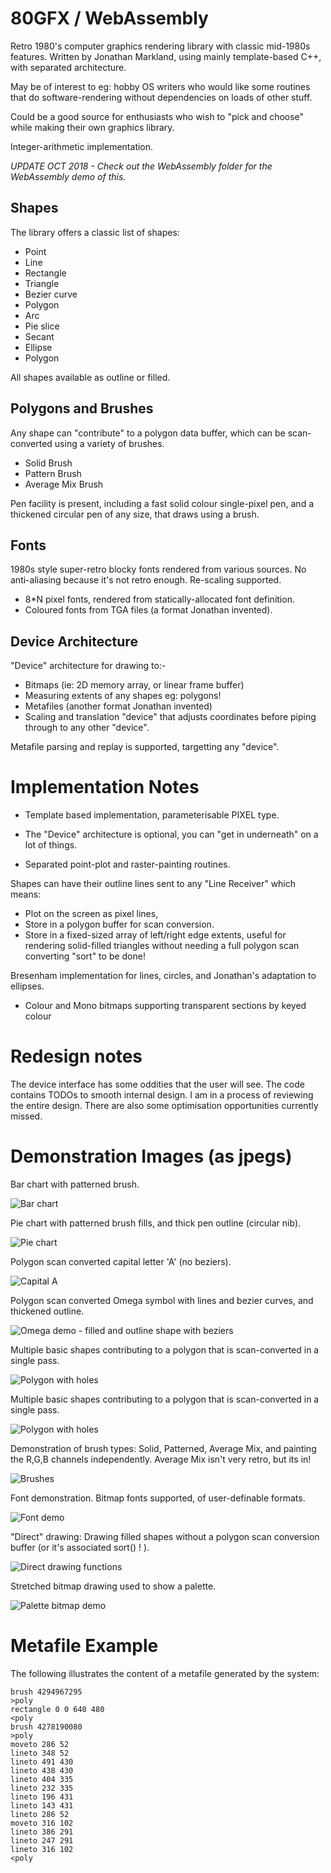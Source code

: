 80GFX / WebAssembly
===================

Retro 1980's computer graphics rendering library with classic mid-1980s features.
Written by Jonathan Markland, using mainly template-based C++, with separated
architecture.

May be of interest to eg: hobby OS writers who would like some routines
that do software-rendering without dependencies on loads of other stuff.

Could be a good source for enthusiasts who wish to "pick and choose" while
making their own graphics library.

Integer-arithmetic implementation.


*UPDATE OCT 2018 - Check out the WebAssembly folder for the WebAssembly demo of this.*



Shapes
------

The library offers a classic list of shapes:

- Point
- Line
- Rectangle
- Triangle
- Bezier curve
- Polygon
- Arc
- Pie slice
- Secant
- Ellipse
- Polygon 

All shapes available as outline or filled.



Polygons and Brushes
--------------------

Any shape can "contribute" to a polygon data buffer, which can be 
scan-converted using a variety of brushes.

- Solid Brush
- Pattern Brush
- Average Mix Brush

Pen facility is present, including a fast solid colour single-pixel pen,
and a thickened circular pen of any size, that draws using a brush.



Fonts
-----

1980s style super-retro blocky fonts rendered from various sources.
No anti-aliasing because it's not retro enough.
Re-scaling supported.

- 8*N pixel fonts, rendered from statically-allocated font definition.
- Coloured fonts from TGA files (a format Jonathan invented).



Device Architecture
-------------------

"Device" architecture for drawing to:-

- Bitmaps (ie: 2D memory array, or linear frame buffer)
- Measuring extents of any shapes  eg: polygons!
- Metafiles  (another format Jonathan invented)
- Scaling and translation "device" that adjusts coordinates before piping 
  through to any other "device".

Metafile parsing and replay is supported, targetting any "device".



Implementation Notes
====================

- Template based implementation, parameterisable PIXEL type.

- The "Device" architecture is optional, you can "get in underneath"
  on a lot of things.

- Separated point-plot and raster-painting routines.

Shapes can have their outline lines sent to any "Line Receiver"
which means:

- Plot on the screen as pixel lines, 
- Store in a polygon buffer for scan conversion.
- Store in a fixed-sized array of left/right edge extents, useful
  for rendering solid-filled triangles without needing a full
  polygon scan converting "sort" to be done!

Bresenham implementation for lines, circles, and Jonathan's 
adaptation to ellipses.


- Colour and Mono bitmaps supporting transparent sections by keyed colour


Redesign notes
==============
The device interface has some oddities that the user will see.
The code contains TODOs to smooth internal design.  I am in a 
process of reviewing the entire design.
There are also some optimisation opportunities currently missed.


Demonstration Images (as jpegs)
===============================

Bar chart with patterned brush.

![Bar chart](/WebImages/BarChart.jpg)

Pie chart with patterned brush fills, and thick pen outline (circular nib).

![Pie chart](/WebImages/PieChart.jpg)

Polygon scan converted capital letter 'A' (no beziers).

![Capital A](/WebImages/CapitalA.jpg)

Polygon scan converted Omega symbol with lines and 
bezier curves, and thickened outline.

![Omega demo - filled and outline shape with beziers](/WebImages/Omega.jpg)

Multiple basic shapes contributing to a polygon that is 
scan-converted in a single pass.

![Polygon with holes](/WebImages/PolyWithHoles.jpg)

Multiple basic shapes contributing to a polygon that is 
scan-converted in a single pass.

![Polygon with holes](/WebImages/PolyWithHoles2.jpg)

Demonstration of brush types: Solid, Patterned, Average Mix, 
and painting the R,G,B channels independently.  Average Mix isn't
very retro, but its in!

![Brushes](/WebImages/Brushes.jpg)

Font demonstration.  Bitmap fonts supported, of user-definable formats.

![Font demo](/WebImages/FontDemo.jpg)

"Direct" drawing:  Drawing filled shapes without a polygon scan 
conversion buffer (or it's associated sort() ! ).

![Direct drawing functions](/WebImages/DirectFunctionsDemo.jpg)

Stretched bitmap drawing used to show a palette.

![Palette bitmap demo](/WebImages/PaletteDemo.jpg)


Metafile Example
================

The following illustrates the content of a metafile generated by the system:

    brush 4294967295
    >poly
    rectangle 0 0 640 480
    <poly
    brush 4278190080
    >poly
    moveto 286 52
    lineto 348 52
    lineto 491 430
    lineto 438 430
    lineto 404 335
    lineto 232 335
    lineto 196 431
    lineto 143 431
    lineto 286 52
    moveto 316 102
    lineto 386 291
    lineto 247 291
    lineto 316 102
    <poly


